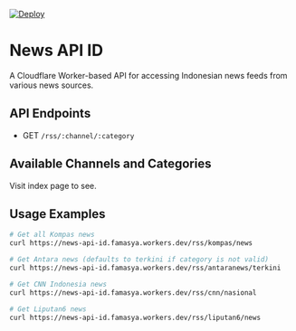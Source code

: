 [![Deploy](https://github.com/famasya/news-api-id/actions/workflows/main.yml/badge.svg)](https://github.com/famasya/news-api-id/actions/workflows/main.yml)
# News API ID

A Cloudflare Worker-based API for accessing Indonesian news feeds from various news sources.

## API Endpoints

- GET `/rss/:channel/:category`

## Available Channels and Categories

Visit index page to see.

## Usage Examples

```bash
# Get all Kompas news
curl https://news-api-id.famasya.workers.dev/rss/kompas/news

# Get Antara news (defaults to terkini if category is not valid)
curl https://news-api-id.famasya.workers.dev/rss/antaranews/terkini

# Get CNN Indonesia news
curl https://news-api-id.famasya.workers.dev/rss/cnn/nasional

# Get Liputan6 news
curl https://news-api-id.famasya.workers.dev/rss/liputan6/news
